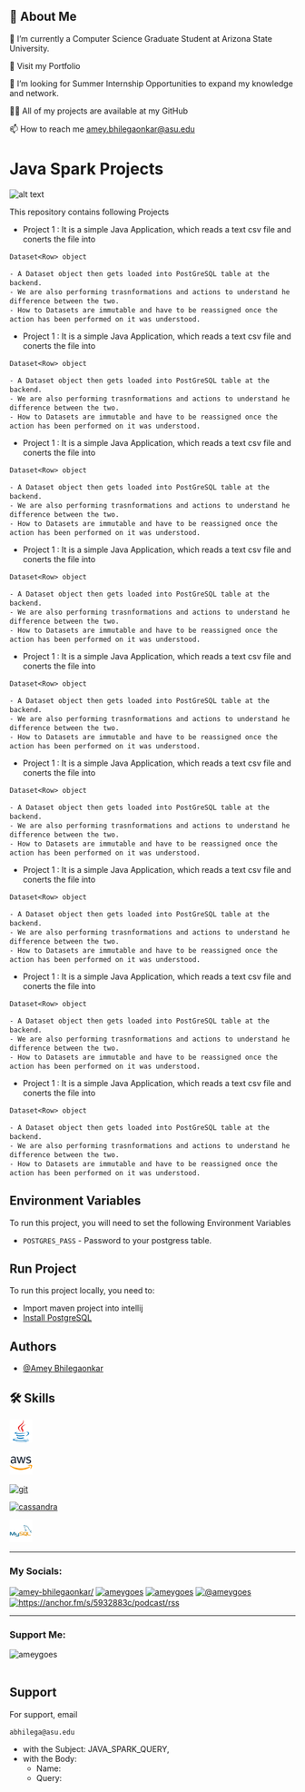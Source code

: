 
## 🚀 About Me
🔭 I’m currently a Computer Science Graduate Student at Arizona State University.

🌱 Visit my Portfolio

👯 I’m looking for Summer Internship Opportunities to expand my knowledge and network.

👨‍💻 All of my projects are available at my GitHub

📫 How to reach me amey.bhilegaonkar@asu.edu


# Java Spark Projects

![alt text](./images/Spark.png)

This repository contains following Projects

<!-- Project 1 -->
 - Project 1 : It is a simple Java Application, which reads a text csv file and conerts the file into
 ```
 Dataset<Row> object
 ```
    - A Dataset object then gets loaded into PostGreSQL table at the backend.
    - We are also performing trasnformations and actions to understand he difference between the two.
    - How to Datasets are immutable and have to be reassigned once the action has been performed on it was understood.


<!-- Project 2 -->
 - Project 1 : It is a simple Java Application, which reads a text csv file and conerts the file into
 ```
 Dataset<Row> object
 ```
    - A Dataset object then gets loaded into PostGreSQL table at the backend.
    - We are also performing trasnformations and actions to understand he difference between the two.
    - How to Datasets are immutable and have to be reassigned once the action has been performed on it was understood.


<!-- Project 3 -->
 - Project 1 : It is a simple Java Application, which reads a text csv file and conerts the file into
 ```
 Dataset<Row> object
 ```
    - A Dataset object then gets loaded into PostGreSQL table at the backend.
    - We are also performing trasnformations and actions to understand he difference between the two.
    - How to Datasets are immutable and have to be reassigned once the action has been performed on it was understood.

<!-- Project 4 -->
 - Project 1 : It is a simple Java Application, which reads a text csv file and conerts the file into
 ```
 Dataset<Row> object
 ```
    - A Dataset object then gets loaded into PostGreSQL table at the backend.
    - We are also performing trasnformations and actions to understand he difference between the two.
    - How to Datasets are immutable and have to be reassigned once the action has been performed on it was understood.


<!-- Project 5 -->
 - Project 1 : It is a simple Java Application, which reads a text csv file and conerts the file into
 ```
 Dataset<Row> object
 ```
    - A Dataset object then gets loaded into PostGreSQL table at the backend.
    - We are also performing trasnformations and actions to understand he difference between the two.
    - How to Datasets are immutable and have to be reassigned once the action has been performed on it was understood.

<!-- Project 6 -->
 - Project 1 : It is a simple Java Application, which reads a text csv file and conerts the file into
 ```
 Dataset<Row> object
 ```
    - A Dataset object then gets loaded into PostGreSQL table at the backend.
    - We are also performing trasnformations and actions to understand he difference between the two.
    - How to Datasets are immutable and have to be reassigned once the action has been performed on it was understood.


<!-- Project 7 -->
 - Project 1 : It is a simple Java Application, which reads a text csv file and conerts the file into
 ```
 Dataset<Row> object
 ```
    - A Dataset object then gets loaded into PostGreSQL table at the backend.
    - We are also performing trasnformations and actions to understand he difference between the two.
    - How to Datasets are immutable and have to be reassigned once the action has been performed on it was understood.

<!-- Project 8 -->
 - Project 1 : It is a simple Java Application, which reads a text csv file and conerts the file into
 ```
 Dataset<Row> object
 ```
    - A Dataset object then gets loaded into PostGreSQL table at the backend.
    - We are also performing trasnformations and actions to understand he difference between the two.
    - How to Datasets are immutable and have to be reassigned once the action has been performed on it was understood.


<!-- Project 9 -->
 - Project 1 : It is a simple Java Application, which reads a text csv file and conerts the file into
 ```
 Dataset<Row> object
 ```
    - A Dataset object then gets loaded into PostGreSQL table at the backend.
    - We are also performing trasnformations and actions to understand he difference between the two.
    - How to Datasets are immutable and have to be reassigned once the action has been performed on it was understood.

## Environment Variables

To run this project, you will need to set the following Environment Variables

- `POSTGRES_PASS` - Password to your postgress table.


## Run Project


To run this project locally, you need to:
- Import maven project into intellij
- [Install PostgreSQL](https://www.postgresql.org/download/)

## Authors

- [@Amey Bhilegaonkar](https://ameyportfolio.netlify.app/)


## 🛠 Skills

  <p align="left">
    <!-- JAVA -->
  <a href="https://www.java.com" target="_blank"> <img src="https://raw.githubusercontent.com/devicons/devicon/master/icons/java/java-original.svg" alt="java" width="40" height="40"/> </a>


  <!-- Amazon CLoud -->
  <a href="https://aws.amazon.com" target="_blank"> <img src="https://raw.githubusercontent.com/devicons/devicon/master/icons/amazonwebservices/amazonwebservices-original-wordmark.svg" alt="aws" width="40" height="40"/> </a>
 
  <!-- GIT -->
  <a href="https://git-scm.com/" target="_blank"> <img src="https://www.vectorlogo.zone/logos/git-scm/git-scm-icon.svg" alt="git" width="40" height="40"/> </a>
  
  <!-- Cassandra -->
  <a href="https://cassandra.apache.org/" target="_blank"> <img src="https://www.vectorlogo.zone/logos/apache_cassandra/apache_cassandra-icon.svg" alt="cassandra" width="40" height="40"/> </a>
  
  <!-- MySQL -->
  <a href="https://www.mysql.com/" target="_blank"> <img src="https://raw.githubusercontent.com/devicons/devicon/master/icons/mysql/mysql-original-wordmark.svg" alt="mysql" width="40" height="40"/> </a>
 
<hr>
  <!--  Connect With me -->
  <h3 align="left">My Socials:</h3>
  <p align="left">
  <!--  LinkedIn  -->
  <a href="https://linkedin.com/in/amey-bhilegaonkar/" target="blank"><img align="center" src="https://raw.githubusercontent.com/rahuldkjain/github-profile-readme-generator/master/src/images/icons/Social/linked-in-alt.svg" alt="amey-bhilegaonkar/" height="30" width="40" /></a>
  <!--  Instagram  -->
  <a href="https://instagram.com/ameygoes" target="blank"><img align="center" src="https://raw.githubusercontent.com/rahuldkjain/github-profile-readme-generator/master/src/images/icons/Social/instagram.svg" alt="ameygoes" height="30" width="40" /></a>
  <!--YouTube    -->
  <a href="https://www.youtube.com/c/ameygoes" target="blank"><img align="center" src="https://raw.githubusercontent.com/rahuldkjain/github-profile-readme-generator/master/src/images/icons/Social/youtube.svg" alt="ameygoes" height="30" width="40" /></a>
  <!--  Medium  -->
  <a href="https://medium.com/@ameygoes" target="blank"><img align="center" src="https://raw.githubusercontent.com/rahuldkjain/github-profile-readme-generator/master/src/images/icons/Social/medium.svg" alt="@ameygoes" height="30" width="40" /></a>
  <!--  PodCasts  -->
  <a href="/https://anchor.fm/s/5932883c/podcast/rss" target="blank"><img align="center" src="https://raw.githubusercontent.com/rahuldkjain/github-profile-readme-generator/master/src/images/icons/Social/rss.svg" alt="https://anchor.fm/s/5932883c/podcast/rss" height="30" width="40" /></a>
  </p>


  <hr>
  <h3 align="left">Support Me:</h3>
  <p><a href="https://www.buymeacoffee.com/ameygoes"> <img align="left" src="https://cdn.buymeacoffee.com/buttons/v2/default-yellow.png" height="50" width="210" alt="ameygoes" /></a></p>
  <br>
  <br>
  
  

## Support

For support, email 

    abhilega@asu.edu

- with the Subject: JAVA_SPARK_QUERY, 
- with the Body: 
    - Name:
    - Query:

